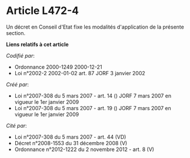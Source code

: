 # Article L472-4

Un décret en Conseil d'Etat fixe les modalités d'application de la présente section.

**Liens relatifs à cet article**

_Codifié par_:

  - Ordonnance 2000-1249 2000-12-21
  - Loi n°2002-2 2002-01-02 art. 87 JORF 3 janvier 2002

_Créé par_:

  - Loi n°2007-308 du 5 mars 2007 - art. 14 () JORF 7 mars 2007 en vigueur le 1er janvier 2009
  - Loi n°2007-308 du 5 mars 2007 - art. 19 () JORF 7 mars 2007 en vigueur le 1er janvier 2009

_Cité par_:

  - Loi n°2007-308 du 5 mars 2007 - art. 44 (VD)
  - Décret n°2008-1553 du 31 décembre 2008 (V)
  - Ordonnance n°2012-1222 du 2 novembre 2012 - art. 8 (V)
